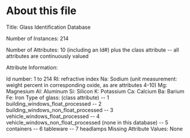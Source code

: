 # About this file
Title: Glass Identification Database

Number of Instances: 214

Number of Attributes: 10 (including an Id#) plus the class attribute
-- all attributes are continuously valued

Attribute Information:

Id number: 1 to 214
RI: refractive index
Na: Sodium (unit measurement: weight percent in corresponding oxide, as
are attributes 4-10)
Mg: Magnesium
Al: Aluminum
Si: Silicon
K: Potassium
Ca: Calcium
Ba: Barium
Fe: Iron
Type of glass: (class attribute)
-- 1 building_windows_float_processed
-- 2 building_windows_non_float_processed
-- 3 vehicle_windows_float_processed
-- 4 vehicle_windows_non_float_processed (none in this database)
-- 5 containers
-- 6 tableware
-- 7 headlamps
Missing Attribute Values: None
